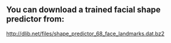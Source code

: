 ## You can download a trained facial shape predictor from:
http://dlib.net/files/shape_predictor_68_face_landmarks.dat.bz2
